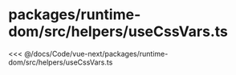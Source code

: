 # packages/runtime-dom/src/helpers/useCssVars.ts

<<< @/docs/Code/vue-next/packages/runtime-dom/src/helpers/useCssVars.ts
